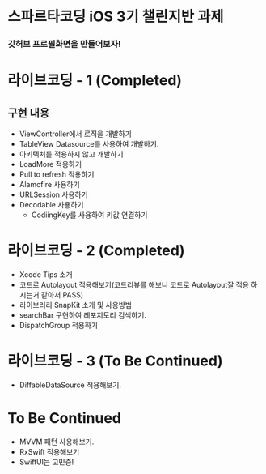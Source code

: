 # 스파르타코딩 iOS 3기 챌린지반 과제
### 깃허브 프로필화면을 만들어보자!

# 라이브코딩 - 1 (Completed)
## 구현 내용
- ViewController에서 로직을 개발하기
- TableView Datasource를 사용하여 개발하기.
- 아키텍처를 적용하지 않고 개발하기
- LoadMore 적용하기
- Pull to refresh 적용하기
- Alamofire 사용하기
- URLSession 사용하기
- Decodable 사용하기
  - CodiingKey를 사용하여 키값 연결하기


# 라이브코딩 - 2 (Completed)
- Xcode Tips 소개
- 코드로 Autolayout 적용해보기(코드리뷰를 해보니 코드로 Autolayout잘 적용 하시는거 같아서 PASS)
- 라이브러리 SnapKit 소개 및 사용방법
- searchBar 구현하여 레포지토리 검색하기.
- DispatchGroup 적용하기

# 라이브코딩 - 3 (To Be Continued)
- DiffableDataSource 적용해보기.


# To Be Continued
- MVVM 패턴 사용해보기.
- RxSwift 적용해보기
- SwiftUI는 고민중!
